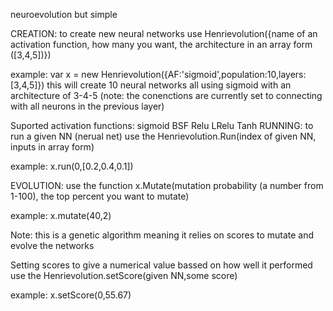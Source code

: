 neuroevolution but simple


CREATION:
  to create new neural networks use Henrievolution({name of an activation function, how many you want, the architecture in an array form ([3,4,5])})

  example:
    var x = new Henrievolution({AF:'sigmoid',population:10,layers:[3,4,5]})
    this will create 10 neural networks all using sigmoid with an architecture of 3-4-5 (note: the conenctions are currently set to connecting with all neurons in the previous     layer)

  Suported activation functions:
    sigmoid
    BSF
    Relu
    LRelu
    Tanh
RUNNING:
  to run a given NN (nerual net) use the Henrievolution.Run(index of given NN, inputs in array form)

  example:
    x.run(0,[0.2,0.4,0.1])

EVOLUTION:
  use the function x.Mutate(mutation probability (a number from 1-100), the top percent you want to mutate)

  example:
    x.mutate(40,2)
    
  Note: this is a genetic algorithm meaning it relies on scores to mutate and evolve the networks

 Setting scores
  to give a numerical value bassed on how well it performed use the Henrievolution.setScore(given NN,some score)
  
  example:
    x.setScore(0,55.67)
